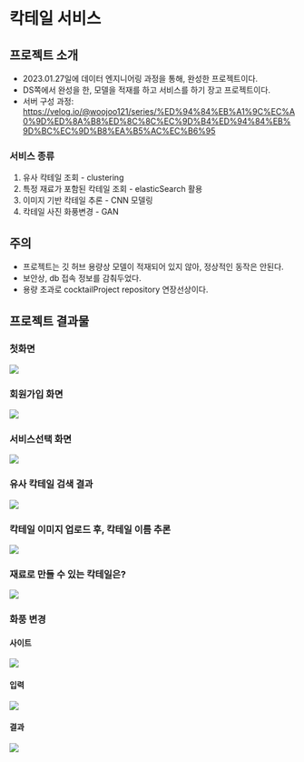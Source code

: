 # 칵테일 서비스

## 프로젝트 소개
- 2023.01.27일에 데이터 엔지니어링 과정을 통해, 완성한 프로젝트이다.
- DS쪽에서 완성을 한, 모델을 적재를 하고 서비스를 하기 장고 프로젝트이다.
- 서버 구성 과정: https://velog.io/@woojoo121/series/%ED%94%84%EB%A1%9C%EC%A0%9D%ED%8A%B8%ED%8C%8C%EC%9D%B4%ED%94%84%EB%9D%BC%EC%9D%B8%EA%B5%AC%EC%B6%95


### 서비스 종류

1. 유사 칵테일 조회 - clustering
2. 특정 재료가 포함된 칵테일 조회 - elasticSearch 활용
3. 이미지 기반 칵테일 추론 - CNN 모델링
4. 칵테일 사진 화풍변경 - GAN



## 주의
- 프로젝트는 깃 허브 용량상 모델이 적재되어 있지 않아, 정상적인 동작은 안된다.
- 보안상, db 접속 정보를 감춰두었다.
- 용량 초과로 cocktailProject repository 연장선상이다.

## 프로젝트 결과물

### 첫화면

<img src = "readme/첫화면.png">

### 회원가입 화면

<img src = "readme/회원가입화면.png">

### 서비스선택 화면

<img src = "readme/서비스선택화면.png">

### 유사 칵테일 검색 결과

<img src = "readme/bluehawaii 검색결과.png">

### 칵테일 이미지 업로드 후, 칵테일 이름 추론

<img src = "readme/파일업로드 결과.png">

### 재료로 만들 수 있는 칵테일은?

<img src = "readme/wineVodka.png">

### 화풍 변경

#### 사이트

<img src = "readme/화풍변경클릭후.png">

#### 입력

<img src = "readme/margarita.jpeg">

#### 결과

<img src = "readme/jwjinn@gmail.com (5).png">

